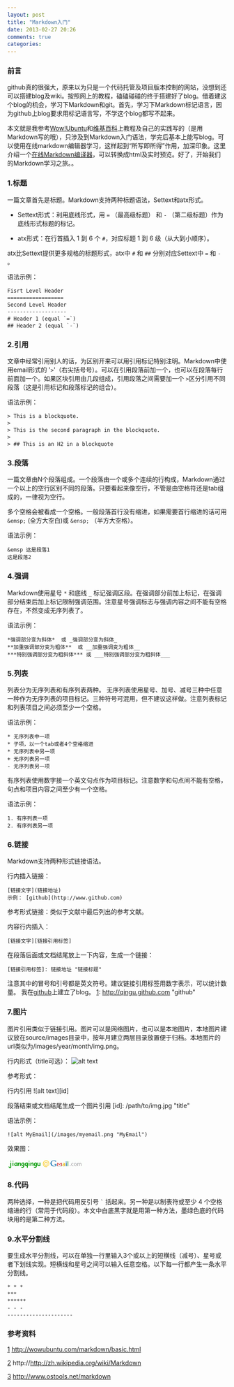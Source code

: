 ```yaml
---
layout: post
title: "Markdown入门"
date: 2013-02-27 20:26
comments: true
categories: 
---
```


### 前言 ###
github真的很强大，原来以为只是一个代码托管及项目版本控制的网站，没想到还可以搭建blog及wiki。按照网上的教程，磕磕碰碰的终于搭建好了blog。借着建这个blog的机会，学习下Markdown和git。首先，学习下Markdown标记语言，因为github上blog要求用标记语言写，不学这个blog都写不起来。

本文就是我参考[Wow!Ubuntu][1]和[维基百科][2]上教程及自己的实践写的（是用Markdown写的哦），只涉及到Markdown入门语法，学完后基本上能写blog。可以使用在线markdown编辑器学习，这样起到“所写即所得”作用，加深印象。这里介绍一个[在线Markdown编译器][3]，可以转换成html及实时预览。好了，开始我们的Markdown学习之旅。。

[1]: http://wowubuntu.com/markdown/basic.html "Wow!Ubuntu"

[2]: http://http://zh.wikipedia.org/wiki/Markdown "维基百科"

[3]: http://www.ostools.net/markdown 

<!-- more -->

### 1.标题 ###
一篇文章首先是标题。Markdown支持两种标题语法，Settext和atx形式。

* Settext形式：利用底线形式，用 `=` （最高级标题） 和 `-` （第二级标题）作为底线形式标题的标记。

* atx形式：在行首插入 1 到 6 个 `#`，对应标题 1 到 6 级（从大到小顺序）。

atx比Settext提供更多规格的标题形式，atx中 `#` 和 `##` 分别对应Settext中 `=` 和 `-` 。

语法示例：

    Fisrt Level Header
    ==================
    Second Level Header
    -------------------
    # Header 1 (equal `=`)
    ## Header 2 (equal `-`)

### 2.引用 ###
文章中经常引用别人的话，为区别开来可以用引用标记特别注明。Markdown中使用email形式的 '`>`'（右尖括号号）。可以在引用段落前加一个，也可以在段落每行前面加一个。如果区块引用由几段组成，引用段落之间需要加一个 `>`区分引用不同段落（这是引用标记和段落标记的组合）。

语法示例：

    > This is a blockquote.
    >
    > This is the second paragraph in the blockquote.
    >
    > ## This is an H2 in a blockquote


### 3.段落 ###
一篇文章由N个段落组成。一个段落由一个或多个连续的行构成，Markdown通过一个以上的空行区别不同的段落。只要看起来像空行，不管是由空格符还是tab组成的，一律视为空行。

多个空格会被看成一个空格。一般段落首行没有缩进，如果需要首行缩进的话可用`&emsp;` (全方大空白)或 `&ensp;` （半方大空格）。

语法示例：

    &emsp 这是段落1
    这是段落2


### 4.强调 ###
Markdown使用星号 `*` 和底线 `_` 标记强调区段。在强调部分前加上标记，在强调部分结束后加上标记限制强调范围。注意星号强调标志与强调内容之间不能有空格存在，不然变成无序列表了。

语法示例：

    *强调部分变为斜体*  或 _强调部分变为斜体_
    **加重强调部分变为粗体**  或 __加重强调变为粗体__
    ***特别强调部分变为粗斜体*** 或 ___特别强调部分变为粗斜体___


### 5.列表 ###
列表分为无序列表和有序列表两种。
无序列表使用星号、加号、减号三种中任意一种作为无序列表的项目标记。三种符号可混用，但不建议这样做。注意列表标记和列表项目之间必须至少一个空格。

语法示例：

    * 无序列表中一项
    * 子项，以一个tab或者4个空格缩进
    * 无序列表中另一项
    + 无序列表另一项
    - 无序列表另一项

有序列表使用数字接一个英文句点作为项目标记。注意数字和句点间不能有空格，句点和项目内容之间至少有一个空格。

语法示例：

    1. 有序列表一项
    2. 有序列表另一项


### 6.链接 ###
Markdown支持两种形式链接语法。

行内插入链接：

    [链接文字](链接地址)
    示例： [github](http://www.github.com)

参考形式链接：类似于文献中最后列出的参考文献。

内容行内插入：
 
    [链接文字][链接引用标签]

在段落后面或文档结尾放上一下内容，生成一个链接：

    [链接引用标签]: 链接地址 "链接标题"

注意其中的冒号和引号都是英文符号。建议链接引用标签用数字表示，可以统计数量。
    我在[github][1]上建立了blog。
    [1]: http://qingu.github.com "github"


### 7.图片 ###
图片引用类似于链接引用。图片可以是网络图片，也可以是本地图片，本地图片建议放在source/images目录中，按年月建立两层目录放置便于归档。本地图片的url类似为/images/year/month/img.png。

行内形式（title可选）：
    ![alt text](/path/to/img.jpg "title")

参考形式：

行内引用
    ![alt text][id]

段落结束或文档结尾生成一个图片引用
    [id]: /path/to/img.jpg "title"

语法示例：

    ![alt MyEmail](/images/myemail.png "MyEmail")

效果图：

![alt MyEmail](/images/myemail.png "MyEmail")




### 8.代码 ###
两种选择，一种是把代码用反引号 `` ` `` 括起来。另一种是以制表符或至少 4 个空格缩进的行（常用于代码段）。本文中白底黑字就是用第一种方法，墨绿色底的代码块用的是第二种方法。


### 9.水平分割线 ###
要生成水平分割线，可以在单独一行里输入3个或以上的短横线（减号）、星号或者下划线实现。短横线和星号之间可以输入任意空格。以下每一行都产生一条水平分割线。

    * * *
    ***
    ******
    - - -
    ---------------------


### 参考资料 ###

[1] http://wowubuntu.com/markdown/basic.html

[2] http://http://zh.wikipedia.org/wiki/Markdown

[3] http://www.ostools.net/markdown

